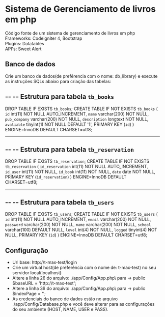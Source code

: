 # Sistema de Gerenciamento de livros em php

Código fonte de um sistema de gerenciamento de livros em php\
Frameworks: Codeigniter 4, Bootstrap\
Plugins: Datatables\
API's: Sweet Alert

## Banco de dados

Crie um banco de dados(de prefêrencia com o nome: db_library) e execute as instruções SQLs abaixo para criação das tabelas:

--
-- Estrutura para tabela `tb_books`
--

DROP TABLE IF EXISTS `tb_books`;
CREATE TABLE IF NOT EXISTS `tb_books` (
  `id` int(11) NOT NULL AUTO_INCREMENT,
  `name` varchar(200) NOT NULL,
  `pub_company` varchar(200) NOT NULL,
  `description` longtext NOT NULL,
  `avaliable` tinyint(1) NOT NULL DEFAULT '1',
  PRIMARY KEY (`id`)
) ENGINE=InnoDB DEFAULT CHARSET=utf8;

-- --------------------------------------------------------

--
-- Estrutura para tabela `tb_reservation`
--

DROP TABLE IF EXISTS `tb_reservation`;
CREATE TABLE IF NOT EXISTS `tb_reservation` (
  `id_reservation` int(11) NOT NULL AUTO_INCREMENT,
  `id_user` int(11) NOT NULL,
  `id_book` int(11) NOT NULL,
  `date` date NOT NULL,
  PRIMARY KEY (`id_reservation`)
) ENGINE=InnoDB DEFAULT CHARSET=utf8;

-- --------------------------------------------------------

--
-- Estrutura para tabela `tb_users`
--

DROP TABLE IF EXISTS `tb_users`;
CREATE TABLE IF NOT EXISTS `tb_users` (
  `id` int(11) NOT NULL AUTO_INCREMENT,
  `email` varchar(200) NOT NULL,
  `password` varchar(200) NOT NULL,
  `name` varchar(200) NOT NULL,
  `school` varchar(100) DEFAULT NULL,
  `level` int(4) NOT NULL,
  `logged` tinyint(4) NOT NULL,
  PRIMARY KEY (`id`)
) ENGINE=InnoDB DEFAULT CHARSET=utf8;

## Configuração

* Url base: http://t-max-test/login
* Crie um virtual host(de preferência com o nome de: t-max-test) no seu servidor local(localhost)
* Altere a linha 26 do arquivo: ./app/Config/App.php\ para -> public $baseURL = 'http://t-max-test';
* Altere a linha 39 do arquivo: ./app/Config/App.php\ para -> public $indexPage = '';
* As credenciais do banco de dados estão no arquivo ./app/Config/Database.php e você deve alterar para as configurações do seu ambiente (HOST, NAME, USER e PASS).
